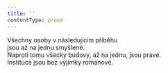 ```yaml
---
title: ''
contentType: prose
---
```


Všechny osoby v následujícím příběhu  
jsou až na jednu smyšlené.  
Naproti tomu všecky budovy, až na jednu, jsou pravé.  
Instituce jsou bez výjimky románové.
